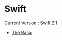 # Swift

Current Version : [Swift 2.1](https://developer.apple.com/library/prerelease/ios/documentation/Swift/Conceptual/Swift_Programming_Language/)


* [The Basic](http://til.wiki.dev/Swift/the_basic)